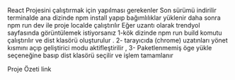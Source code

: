 React Projesini çalıştırmak için yapılması gerekenler 
Son sürümü indirilir
terminalde ana dizinde npm install yapıp bağımlılıklar yüklenir 
daha sonra npm run dev ile proje localde çalıştırılır 
Eğer uzantı olarak trendyol sayfasında görüntülemek istiyorsanız 
   1-kök dizinde   npm run build komutu çalıştırılır ve dist klasörü oluşturulur . 
   2- tarayıcıda (chrome) uzatınları yönet kısmını açıp geliştirici modu aktifleştirilir ,
   3- Paketlenmemiş öge yükle seçeneğine basıp dist klasörü seçilir  ve işlem tamamlanır 


Proje Özeti link 


